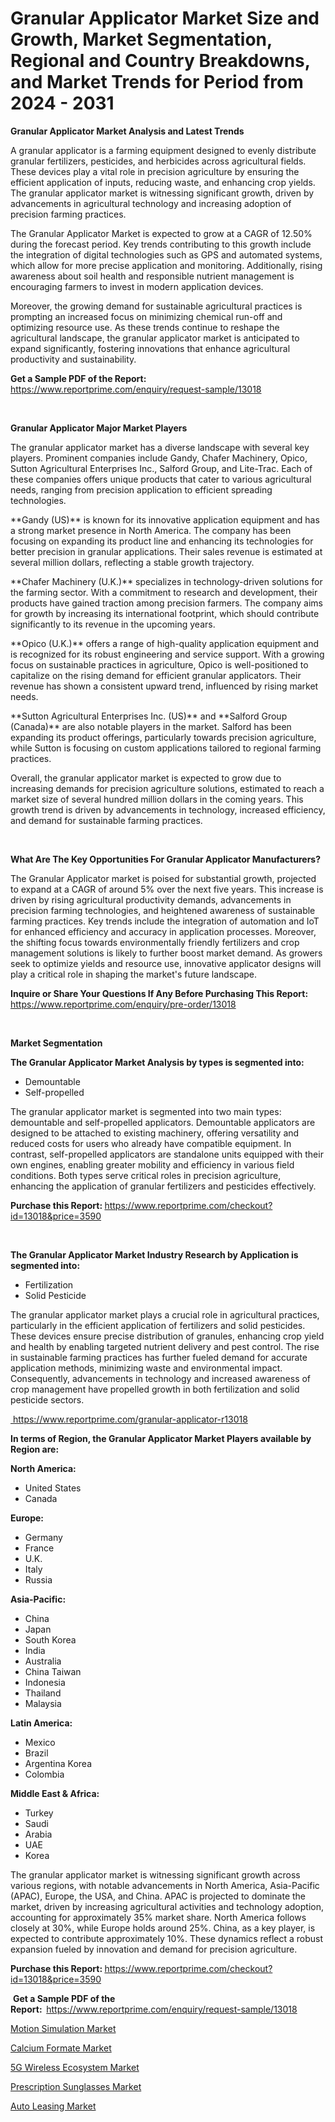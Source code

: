 <p><h1>Granular Applicator Market Size and Growth, Market Segmentation, Regional and Country Breakdowns, and Market Trends for Period from 2024 -  2031</h1></p><p><strong>Granular Applicator Market Analysis and Latest Trends</strong></p>
<p><p>A granular applicator is a farming equipment designed to evenly distribute granular fertilizers, pesticides, and herbicides across agricultural fields. These devices play a vital role in precision agriculture by ensuring the efficient application of inputs, reducing waste, and enhancing crop yields. The granular applicator market is witnessing significant growth, driven by advancements in agricultural technology and increasing adoption of precision farming practices.</p><p>The Granular Applicator Market is expected to grow at a CAGR of 12.50% during the forecast period. Key trends contributing to this growth include the integration of digital technologies such as GPS and automated systems, which allow for more precise application and monitoring. Additionally, rising awareness about soil health and responsible nutrient management is encouraging farmers to invest in modern application devices. </p><p>Moreover, the growing demand for sustainable agricultural practices is prompting an increased focus on minimizing chemical run-off and optimizing resource use. As these trends continue to reshape the agricultural landscape, the granular applicator market is anticipated to expand significantly, fostering innovations that enhance agricultural productivity and sustainability.</p></p>
<p><strong>Get a Sample PDF of the Report:&nbsp;</strong> <a href="https://www.reportprime.com/enquiry/request-sample/13018?utm_campaign=1123&utm_medium=2&utm_source=Github&utm_content=ia&utm_term=15112024&utm_id=granular-applicator">https://www.reportprime.com/enquiry/request-sample/13018</a></p>
<p>&nbsp;</p>
<p><strong>Granular Applicator Major Market Players</strong></p>
<p><p>The granular applicator market has a diverse landscape with several key players. Prominent companies include Gandy, Chafer Machinery, Opico, Sutton Agricultural Enterprises Inc., Salford Group, and Lite-Trac. Each of these companies offers unique products that cater to various agricultural needs, ranging from precision application to efficient spreading technologies.</p><p>**Gandy (US)** is known for its innovative application equipment and has a strong market presence in North America. The company has been focusing on expanding its product line and enhancing its technologies for better precision in granular applications. Their sales revenue is estimated at several million dollars, reflecting a stable growth trajectory.</p><p>**Chafer Machinery (U.K.)** specializes in technology-driven solutions for the farming sector. With a commitment to research and development, their products have gained traction among precision farmers. The company aims for growth by increasing its international footprint, which should contribute significantly to its revenue in the upcoming years.</p><p>**Opico (U.K.)** offers a range of high-quality application equipment and is recognized for its robust engineering and service support. With a growing focus on sustainable practices in agriculture, Opico is well-positioned to capitalize on the rising demand for efficient granular applicators. Their revenue has shown a consistent upward trend, influenced by rising market needs.</p><p>**Sutton Agricultural Enterprises Inc. (US)** and **Salford Group (Canada)** are also notable players in the market. Salford has been expanding its product offerings, particularly towards precision agriculture, while Sutton is focusing on custom applications tailored to regional farming practices.</p><p>Overall, the granular applicator market is expected to grow due to increasing demands for precision agriculture solutions, estimated to reach a market size of several hundred million dollars in the coming years. This growth trend is driven by advancements in technology, increased efficiency, and demand for sustainable farming practices.</p></p>
<p>&nbsp;</p>
<p><strong>What Are The Key Opportunities For Granular Applicator Manufacturers?</strong></p>
<p><p>The Granular Applicator market is poised for substantial growth, projected to expand at a CAGR of around 5% over the next five years. This increase is driven by rising agricultural productivity demands, advancements in precision farming technologies, and heightened awareness of sustainable farming practices. Key trends include the integration of automation and IoT for enhanced efficiency and accuracy in application processes. Moreover, the shifting focus towards environmentally friendly fertilizers and crop management solutions is likely to further boost market demand. As growers seek to optimize yields and resource use, innovative applicator designs will play a critical role in shaping the market's future landscape.</p></p>
<p><strong>Inquire or Share Your Questions If Any Before Purchasing This Report:</strong> <a href="https://www.reportprime.com/enquiry/pre-order/13018?utm_campaign=1123&utm_medium=2&utm_source=Github&utm_content=ia&utm_term=15112024&utm_id=granular-applicator">https://www.reportprime.com/enquiry/pre-order/13018</a></p>
<p>&nbsp;</p>
<p><strong>Market Segmentation</strong></p>
<p><strong>The Granular Applicator Market Analysis by types is segmented into:</strong></p>
<p><ul><li>Demountable</li><li>Self-propelled</li></ul></p>
<p><p>The granular applicator market is segmented into two main types: demountable and self-propelled applicators. Demountable applicators are designed to be attached to existing machinery, offering versatility and reduced costs for users who already have compatible equipment. In contrast, self-propelled applicators are standalone units equipped with their own engines, enabling greater mobility and efficiency in various field conditions. Both types serve critical roles in precision agriculture, enhancing the application of granular fertilizers and pesticides effectively.</p></p>
<p><strong>Purchase this Report:&nbsp;</strong><a href="https://www.reportprime.com/checkout?id=13018&price=3590&utm_campaign=1123&utm_medium=2&utm_source=Github&utm_content=ia&utm_term=15112024&utm_id=granular-applicator">https://www.reportprime.com/checkout?id=13018&price=3590</a></p>
<p>&nbsp;</p>
<p><strong>The Granular Applicator Market Industry Research by Application is segmented into:</strong></p>
<p><ul><li>Fertilization</li><li>Solid Pesticide</li></ul></p>
<p><p>The granular applicator market plays a crucial role in agricultural practices, particularly in the efficient application of fertilizers and solid pesticides. These devices ensure precise distribution of granules, enhancing crop yield and health by enabling targeted nutrient delivery and pest control. The rise in sustainable farming practices has further fueled demand for accurate application methods, minimizing waste and environmental impact. Consequently, advancements in technology and increased awareness of crop management have propelled growth in both fertilization and solid pesticide sectors.</p></p>
<p><a href="https://www.reportprime.com/granular-applicator-r13018?utm_campaign=1123&utm_medium=2&utm_source=Github&utm_content=ia&utm_term=15112024&utm_id=granular-applicator">&nbsp;https://www.reportprime.com/granular-applicator-r13018</a></p>
<p><strong>In terms of Region, the Granular Applicator Market Players available by Region are:</strong></p>
<p>
    <p> <strong> North America: </strong>
        <ul>
            <li>United States</li>
            <li>Canada</li>
        </ul>
        </p> 
    <p> <strong> Europe: </strong>
        <ul>
            <li>Germany</li>
            <li>France</li>
            <li>U.K.</li>
            <li>Italy</li>
            <li>Russia</li>
        </ul>
        </p> 
    <p> <strong> Asia-Pacific: </strong>
        <ul>
            <li>China</li>
            <li>Japan</li>
            <li>South Korea</li>
            <li>India</li>
            <li>Australia</li>
            <li>China Taiwan</li>
            <li>Indonesia</li>
            <li>Thailand</li>
            <li>Malaysia</li>
        </ul>
        </p> 
    <p> <strong> Latin America: </strong>
        <ul>
            <li>Mexico</li>
            <li>Brazil</li>
            <li>Argentina Korea</li>
            <li>Colombia</li>
        </ul>
        </p> 
    <p> <strong> Middle East & Africa: </strong>
        <ul>
            <li>Turkey</li>
            <li>Saudi</li>
            <li>Arabia</li>
            <li>UAE</li>
            <li>Korea</li>
        </ul>
    </p>
    </p>
<p><p>The granular applicator market is witnessing significant growth across various regions, with notable advancements in North America, Asia-Pacific (APAC), Europe, the USA, and China. APAC is projected to dominate the market, driven by increasing agricultural activities and technology adoption, accounting for approximately 35% market share. North America follows closely at 30%, while Europe holds around 25%. China, as a key player, is expected to contribute approximately 10%. These dynamics reflect a robust expansion fueled by innovation and demand for precision agriculture.</p></p>
<p><strong>Purchase this Report: </strong><a href="https://www.reportprime.com/checkout?id=13018&price=3590&utm_campaign=1123&utm_medium=2&utm_source=Github&utm_content=ia&utm_term=15112024&utm_id=granular-applicator">https://www.reportprime.com/checkout?id=13018&price=3590</a></p>
<p>&nbsp;<strong>Get a Sample PDF of the Report:&nbsp;&nbsp;</strong><a href="https://www.reportprime.com/enquiry/request-sample/13018?utm_campaign=1123&utm_medium=2&utm_source=Github&utm_content=ia&utm_term=15112024&utm_id=granular-applicator">https://www.reportprime.com/enquiry/request-sample/13018</a></p>
<p><strong></strong></p>
<p><p><a href="https://issuu.com/reportprime-2/docs/motion-simulation-market-size-2030._8789db244704e6?utm_campaign=1123&utm_medium=2&utm_source=Github&utm_content=ia&utm_term=15112024&utm_id=granular-applicator">Motion Simulation Market</a></p><p><a href="https://www.linkedin.com/pulse/calcium-formate-market-dynamics-application-types-emerging-trends-4tyme?utm_campaign=1123&utm_medium=2&utm_source=Github&utm_content=ia&utm_term=15112024&utm_id=granular-applicator">Calcium Formate Market</a></p><p><a href="https://issuu.com/reportprime-2/docs/5g-wireless-ecosystem-market-size-2_0eee797ab9376d?utm_campaign=1123&utm_medium=2&utm_source=Github&utm_content=ia&utm_term=15112024&utm_id=granular-applicator">5G Wireless Ecosystem Market</a></p><p><a href="https://www.linkedin.com/pulse/navigating-global-prescription-sunglasses-market-landscape-6m6pe?utm_campaign=1123&utm_medium=2&utm_source=Github&utm_content=ia&utm_term=15112024&utm_id=granular-applicator">Prescription Sunglasses Market</a></p><p><a href="https://www.linkedin.com/pulse/auto-leasing-market-forecasts-trends-impact-analysis-2024-2031-4vs3e?utm_campaign=1123&utm_medium=2&utm_source=Github&utm_content=ia&utm_term=15112024&utm_id=granular-applicator">Auto Leasing Market</a></p></p>